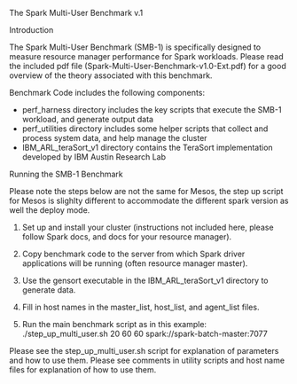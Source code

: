 The Spark Multi-User Benchmark v.1

Introduction

The Spark Multi-User Benchmark (SMB-1) is specifically designed to measure resource manager performance for Spark workloads.
Please read the included pdf file (Spark-Multi-User-Benchmark-v1.0-Ext.pdf) for a good overview of the theory associated with
this benchmark.

Benchmark Code includes the following components:

- perf_harness directory includes the key scripts that execute the SMB-1 workload, and generate output data
- perf_utilities directory includes some helper scripts that collect and process system data, and help manage the cluster
- IBM_ARL_teraSort_v1 directory contains the TeraSort implementation developed by IBM Austin Research Lab

Running the SMB-1 Benchmark

Please note the steps below are not the same for Mesos, the step up script for Mesos is slighlty different to accommodate the different spark version as well the deploy mode.

1. Set up and install your cluster (instructions not included here, please follow Spark docs, and docs for your resource manager).

2. Copy benchmark code to the server from which Spark driver applications will be running (often resource manager master).

3. Use the gensort executable in the IBM_ARL_teraSort_v1 directory to generate data.

4. Fill in host names in the master_list, host_list, and agent_list files.

5. Run the main benchmark script as in this example: ./step_up_multi_user.sh 20 60 60 spark://spark-batch-master:7077

Please see the step_up_multi_user.sh script for explanation of parameters and how to use them. Please see comments in utility scripts
and host name files for explanation of how to use them.


